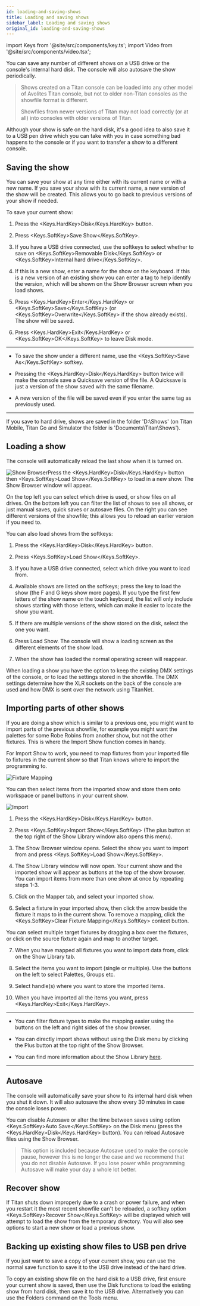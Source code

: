 ```yaml
---
id: loading-and-saving-shows
title: Loading and saving shows
sidebar_label: Loading and saving shows
original_id: loading-and-saving-shows
---
```


import Keys from '@site/src/components/key.ts';
import Video from '@site/src/components/video.tsx';

You can save any number of different shows on a USB drive or the
console's internal hard disk. The console will also autosave the show
periodically.

> Shows created on a Titan console can be loaded into any other model of Avolites Titan console, but not to older non-Titan consoles as the showfile format is different.
>
>Showfiles from newer versions of Titan may not load correctly (or at all) into consoles with older versions of Titan.


Although your show is safe on the hard disk, it's a good idea to also
save it to a USB pen drive which you can take with you in case something
bad happens to the console or if you want to transfer a show to a
different console.

Saving the show
---------------

You can save your show at any time either with its current name or with
a new name. If you save your show with its current name, a new version
of the show will be created. This allows you to go back to previous
versions of your show if needed.

To save your current show:

1. Press the <Keys.HardKey>Disk</Keys.HardKey> button.

2. Press <Keys.SoftKey>Save Show</Keys.SoftKey>.

3. If you have a USB drive connected, use the softkeys to select
whether to save on <Keys.SoftKey>Removable Disk</Keys.SoftKey> or <Keys.SoftKey>Internal hard drive</Keys.SoftKey>.

4. If this is a new show, enter a name for the show on the keyboard. If
this is a new version of an existing show you can enter a tag to help
identify the version, which will be shown on the Show Browser screen
when you load shows.

5. Press <Keys.HardKey>Enter</Keys.HardKey> or <Keys.SoftKey>Save</Keys.SoftKey> (or <Keys.SoftKey>Overwrite</Keys.SoftKey> if the show already
exists). The show will be saved.

6. Press <Keys.HardKey>Exit</Keys.HardKey> or <Keys.SoftKey>OK</Keys.SoftKey> to leave Disk mode.

----

-   To save the show under a different name, use the <Keys.SoftKey>Save As</Keys.SoftKey>
    softkey.

-   Pressing the <Keys.HardKey>Disk</Keys.HardKey> button twice will make the console save a
    Quicksave version of the file. A Quicksave is just a version of the
    show saved with the same filename.

-   A new version of the file will be saved even if you enter the same
    tag as previously used.

----

If you save to hard drive, shows are saved in the folder 'D:\\Shows' (on
Titan Mobile, Titan Go and Simulator the folder is
'Documents\\Titan\\Shows').

Loading a show
--------------

The console will automatically reload the last show when it is turned
on.

![Show Browser](/docs/images/Show-Browser.png)Press the <Keys.HardKey>Disk</Keys.HardKey> button then <Keys.SoftKey>Load
Show</Keys.SoftKey> to load in a new show. The Show Browser window will appear.

On the top left you can select which drive is used, or show files on all
drives. On the bottom left you can filter the list of shows to see all
shows, or just manual saves, quick saves or autosave files. On the right
you can see different versions of the showfile; this allows you to
reload an earlier version if you need to.

You can also load shows from the softkeys:

1. Press the <Keys.HardKey>Disk</Keys.HardKey> button.

2. Press <Keys.SoftKey>Load Show</Keys.SoftKey>.

3. If you have a USB drive connected, select which drive you want to
load from.

4. Available shows are listed on the softkeys; press the key to load
the show (the F and G keys show more pages). If you type the first few
letters of the show name on the touch keyboard, the list will only
include shows starting with those letters, which can make it easier to
locate the show you want.

5. If there are multiple versions of the show stored on the disk,
select the one you want.

6. Press Load Show. The console will show a loading screen as the
different elements of the show load.

7. When the show has loaded the normal operating screen will reappear.

When loading a show you have the option to keep the existing DMX
settings of the console, or to load the settings stored in the showfile.
The DMX settings determine how the XLR sockets on the back of the
console are used and how DMX is sent over the network using TitanNet.

Importing parts of other shows
------------------------------

If you are doing a show which is similar to a previous one, you might
want to import parts of the previous showfile, for example you might
want the palettes for some Robe Robins from another show, but not the
other fixtures. This is where the Import Show function comes in handy.

For Import Show to work, you need to map fixtures from your imported
file to fixtures in the current show so that Titan knows where to import
the programming to.

![Fixture Mapping](/docs/images/Fixture-Mapping.png)

You can then select items from the imported show and store them onto
workspace or panel buttons in your current show.

![Import](/docs/images/Import.png)

1. Press the <Keys.HardKey>Disk</Keys.HardKey> button.

2. Press <Keys.SoftKey>Import Show</Keys.SoftKey> (The plus button at the top right of the Show
Library window also opens this menu).

3. The Show Browser window opens. Select the show you want to import
from and press <Keys.SoftKey>Load Show</Keys.SoftKey>.

4. The Show Library window will now open. Your current show and the
imported show will appear as buttons at the top of the show browser. You
can import items from more than one show at once by repeating steps 1-3.

5. Click on the Mapper tab, and select your imported show.

6. Select a fixture in your imported show, then click the arrow beside
the fixture it maps to in the current show. To remove a mapping, click
the <Keys.SoftKey>Clear Fixture Mapping</Keys.SoftKey> context button.


You can select multiple target fixtures by dragging a box over the
fixtures, or click on the source fixture again and map to another
target.

7. When you have mapped all fixtures you want to import data from,
click on the Show Library tab.

8. Select the items you want to import (single or multiple). Use the
buttons on the left to select Palettes, Groups etc.

9. Select handle(s) where you want to store the imported items.

10. When you have imported all the items you want, press <Keys.HardKey>Exit</Keys.HardKey>.

---

-   You can filter fixture types to make the mapping easier using the
    buttons on the left and right sides of the show browser.

-   You can directly import shows without using the Disk menu by
    clicking the Plus button at the top right of the Show Browser.

-   You can find more information about the Show Library [here](./show-library.md).

---

Autosave
--------

The console will automatically save your show to its internal hard disk
when you shut it down. It will also autosave the show every 30 minutes
in case the console loses power.

You can disable Autosave or alter the time between saves using option
<Keys.SoftKey>Auto Save</Keys.SoftKey> on the Disk menu (press the <Keys.HardKey>Disk</Keys.HardKey> button). You can
reload Autosave files using the Show Browser.

>This option is included because Autosave used to make the console pause, however this is no longer the case and we recommend that you do not disable Autosave. If you lose power while programming Autosave will make your day a whole lot better.

Recover show
------------

If Titan shuts down improperly due to a crash or power failure, and when
you restart it the most recent showfile can't be reloaded, a softkey
option <Keys.SoftKey>Recover Show</Keys.SoftKey> will be displayed which will attempt to load the
show from the temporary directory. You will also see options to start a
new show or load a previous show.

Backing up existing show files to USB pen drive
-----------------------------------------------

If you just want to save a copy of your current show, you can use the
normal save function to save it to the USB drive instead of the hard
drive.

To copy an existing show file on the hard disk to a USB drive, first
ensure your current show is saved, then use the Disk functions to load
the existing show from hard disk, then save it to the USB drive.
Alternatively you can use the Folders command on the Tools menu.
